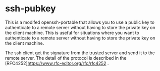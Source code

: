 # ssh-pubkey
This is a modifed openssh-portable that allows you to use a public key to authenticate to a remote server without having to store the private key on the client machine. This is useful for situations where you want to authenticate to a remote server without having to store the private key on the client machine. 

The ssh client get the signature from the trusted server and send it to the remote server. The detail of the protocol is described in the [RFC4252]https://www.rfc-editor.org/rfc/rfc4252 .
